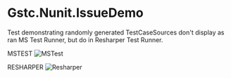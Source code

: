 # Gstc.Nunit.IssueDemo

 Test demonstrating randomly generated TestCaseSources don't display as ran MS Test Runner, but do in Resharper Test Runner.
 
 MSTEST
![MSTest](https://user-images.githubusercontent.com/686792/151714634-911d410a-7732-49e7-9230-9e59c1eec5d7.png)

RESHARPER
![Resharper](https://user-images.githubusercontent.com/686792/151714714-c6e95ba4-035e-4d7d-89be-feb210a32217.png)
